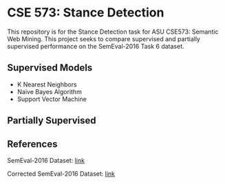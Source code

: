 # CSE 573: Stance Detection

This repository is for the Stance Detection task for ASU CSE573: Semantic Web Mining. This project seeks to compare supervised and partially supervised performance on the SemEval-2016 Task 6 dataset.

## Supervised Models

- K Nearest Neighbors
- Naive Bayes Algorithm
- Support Vector Machine

## Partially Supervised

## References
SemEval-2016 Dataset: [link](https://alt.qcri.org/semeval2016/task6/index.php?id=data-and-tools)

Corrected SemEval-2016 Dataset: [link](https://github.com/DamiFur/Twitter-semeval2016/blob/master/semeval_train.csv)